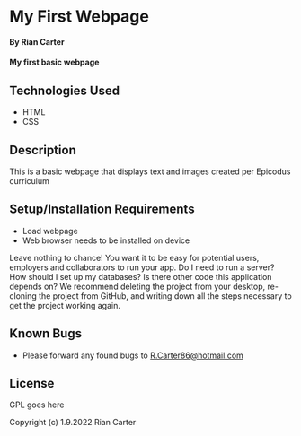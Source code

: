 # My First Webpage

#### By **Rian Carter**

#### My first basic webpage

## Technologies Used

* HTML
* CSS

## Description

This is a basic webpage that displays text and images created per Epicodus curriculum

## Setup/Installation Requirements

* Load webpage
* Web browser needs to be installed on device


Leave nothing to chance! You want it to be easy for potential users, employers and collaborators to run your app. Do I need to run a server? How should I set up my databases? Is there other code this application depends on? We recommend deleting the project from your desktop, re-cloning the project from GitHub, and writing down all the steps necessary to get the project working again.

## Known Bugs

* Please forward any found bugs to R.Carter86@hotmail.com

## License

GPL goes here

Copyright (c) 1.9.2022 Rian Carter
